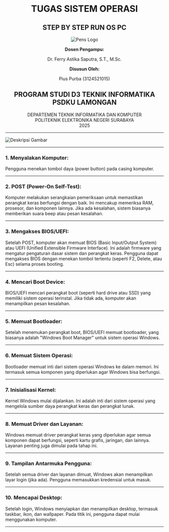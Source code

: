 <div align="center">

# TUGAS SISTEM OPERASI

## **STEP BY STEP RUN OS PC**

![Pens Logo](https://belajargiat.id/wp-content/uploads/2020/10/logo-PENS.png)

**Dosen Pengampu:**

Dr. Ferry Astika Saputra, S.T., M.Sc.

**Disusun Oleh:**

Pius Purba (3124521015)

## **PROGRAM STUDI D3 TEKNIK INFORMATIKA PSDKU LAMONGAN**  
DEPARTEMEN TEKNIK INFORMATIKA DAN KOMPUTER  
POLITEKNIK ELEKTRONIKA NEGERI SURABAYA  
2025

</div>

---


![Deskripsi Gambar](./Screenshot%202025-03-09%20163824.png)

---


### 1. Menyalakan Komputer:

Pengguna menekan tombol daya (power button) pada casing komputer.

---


### 2. POST (Power-On Self-Test):

Komputer melakukan serangkaian pemeriksaan untuk memastikan perangkat keras berfungsi dengan baik. Ini mencakup memeriksa RAM, prosesor, dan komponen lainnya.
Jika ada kesalahan, sistem biasanya memberikan suara beep atau pesan kesalahan.

---

### 3. Mengakses BIOS/UEFI:

Setelah POST, komputer akan memuat BIOS (Basic Input/Output System) atau UEFI (Unified Extensible Firmware Interface). Ini adalah firmware yang mengatur pengaturan dasar sistem dan perangkat keras.
Pengguna dapat mengakses BIOS dengan menekan tombol tertentu (seperti F2, Delete, atau Esc) selama proses booting.

---

### 4. Mencari Boot Device:

BIOS/UEFI mencari perangkat boot (seperti hard drive atau SSD) yang memiliki sistem operasi terinstal. Jika tidak ada, komputer akan menampilkan pesan kesalahan.

---

### 5. Memuat Bootloader:

Setelah menemukan perangkat boot, BIOS/UEFI memuat bootloader, yang biasanya adalah "Windows Boot Manager" untuk sistem operasi Windows.

---

### 6. Memuat Sistem Operasi:

Bootloader memuat inti dari sistem operasi Windows ke dalam memori. Ini termasuk semua komponen yang diperlukan agar Windows bisa berfungsi.

---

### 7. Inisialisasi Kernel:

Kernel Windows mulai dijalankan. Ini adalah inti dari sistem operasi yang mengelola sumber daya perangkat keras dan perangkat lunak.

---

### 8. Memuat Driver dan Layanan:

Windows memuat driver perangkat keras yang diperlukan agar semua komponen dapat berfungsi, seperti kartu grafis, jaringan, dan lainnya.
Layanan penting juga dimulai pada tahap ini.

---

### 9. Tampilan Antarmuka Pengguna:

Setelah semua driver dan layanan dimuat, Windows akan menampilkan layar login (jika ada).
Pengguna memasukkan kredensial untuk masuk.

---

### 10. Mencapai Desktop:

Setelah login, Windows menyiapkan dan menampilkan desktop, termasuk taskbar, ikon, dan wallpaper. Pada titik ini, pengguna dapat mulai menggunakan komputer.

---
